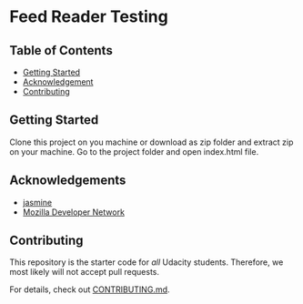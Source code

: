 # Feed Reader Testing

## Table of Contents

* [Getting Started](#gettingstarted)
* [Acknowledgement](#acknowledgement)
* [Contributing](#contributing)

## Getting Started
Clone this project on you machine or download as zip folder and extract zip on your machine. Go to the project folder and open index.html file.


## Acknowledgements

* [jasmine](https://jasmine.github.io/)
* [Mozilla Developer Network](https://developer.mozilla.org/en-US/)

## Contributing

This repository is the starter code for _all_ Udacity students. Therefore, we most likely will not accept pull requests.

For details, check out [CONTRIBUTING.md](CONTRIBUTING.md).
